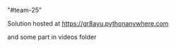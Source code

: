 "#team-25" 


Solution hosted at https://gr8ayu.pythonanywhere.com 

and some part in videos folder
